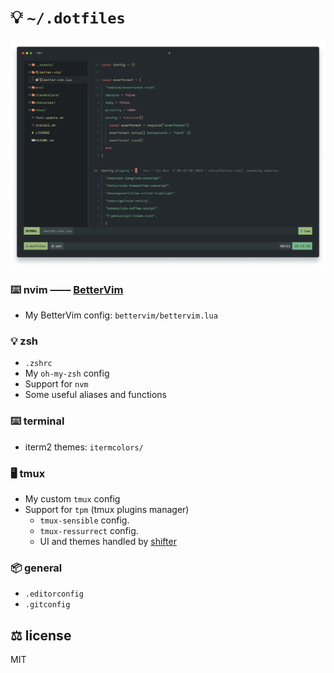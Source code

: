 # :bulb: `~/.dotfiles`

<p align="center">
  <img width="1000" src="./__assets/preview-v6.png" />
</p>

### ⌨️ nvim —— [BetterVim](https://bettervim.com)
- My BetterVim config: `bettervim/bettervim.lua`

### 💡 zsh
  - `.zshrc`
  - My `oh-my-zsh` config
  - Support for `nvm`
  - Some useful aliases and functions

### ⌨️ terminal
 - iterm2 themes: `itermcolors/`

### 🖥️ tmux
  - My custom `tmux` config
  - Support for `tpm` (tmux plugins manager)
      - `tmux-sensible` config.
      -  `tmux-ressurrect` config.
      -  UI and themes handled by [shifter](https://github.com/bettervim/shifter)

### 📦 general
  - `.editorconfig`
  - `.gitconfig`


## ⚖️ license
MIT
